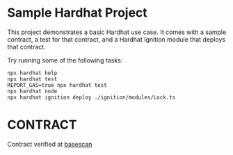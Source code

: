 # Sample Hardhat Project

This project demonstrates a basic Hardhat use case. It comes with a sample contract, a test for that contract, and a Hardhat Ignition module that deploys that contract.

Try running some of the following tasks:

```shell
npx hardhat help
npx hardhat test
REPORT_GAS=true npx hardhat test
npx hardhat node
npx hardhat ignition deploy ./ignition/modules/Lock.ts
```

# CONTRACT
Contract verified at [basescan](https://sepolia.basescan.org/address/0xCB5f2430Fea0dc076d8a5B60f59552693890bE52#code)